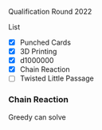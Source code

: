Qualification Round 2022

List
- [x] Punched Cards
- [x] 3D Printing 
- [x] d1000000
- [x] Chain Reaction
- [ ] Twisted Little Passage

### Chain Reaction

Greedy can solve